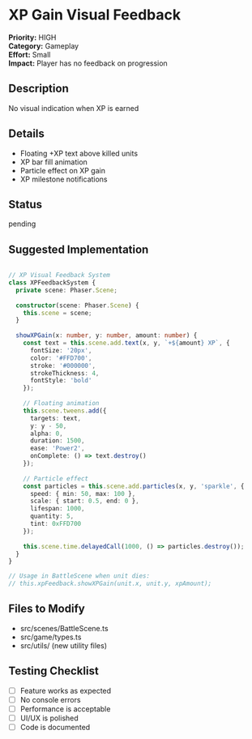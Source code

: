 # XP Gain Visual Feedback

**Priority:** HIGH  
**Category:** Gameplay  
**Effort:** Small  
**Impact:** Player has no feedback on progression

## Description
No visual indication when XP is earned

## Details
- Floating +XP text above killed units
- XP bar fill animation
- Particle effect on XP gain
- XP milestone notifications

## Status
pending

## Suggested Implementation

```typescript

// XP Visual Feedback System
class XPFeedbackSystem {
  private scene: Phaser.Scene;
  
  constructor(scene: Phaser.Scene) {
    this.scene = scene;
  }
  
  showXPGain(x: number, y: number, amount: number) {
    const text = this.scene.add.text(x, y, `+${amount} XP`, {
      fontSize: '20px',
      color: '#FFD700',
      stroke: '#000000',
      strokeThickness: 4,
      fontStyle: 'bold'
    });
    
    // Floating animation
    this.scene.tweens.add({
      targets: text,
      y: y - 50,
      alpha: 0,
      duration: 1500,
      ease: 'Power2',
      onComplete: () => text.destroy()
    });
    
    // Particle effect
    const particles = this.scene.add.particles(x, y, 'sparkle', {
      speed: { min: 50, max: 100 },
      scale: { start: 0.5, end: 0 },
      lifespan: 1000,
      quantity: 5,
      tint: 0xFFD700
    });
    
    this.scene.time.delayedCall(1000, () => particles.destroy());
  }
}

// Usage in BattleScene when unit dies:
// this.xpFeedback.showXPGain(unit.x, unit.y, xpAmount);

```

## Files to Modify
- src/scenes/BattleScene.ts
- src/game/types.ts
- src/utils/ (new utility files)

## Testing Checklist
- [ ] Feature works as expected
- [ ] No console errors
- [ ] Performance is acceptable
- [ ] UI/UX is polished
- [ ] Code is documented
